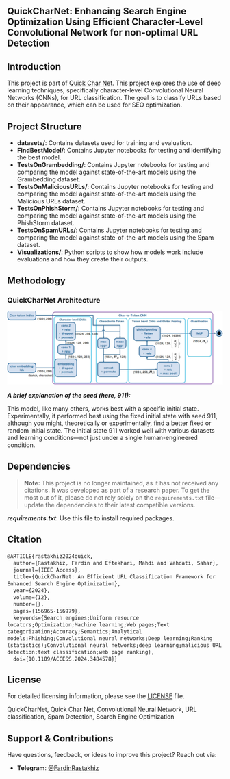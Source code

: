 ## QuickCharNet: Enhancing Search Engine Optimization Using Efficient Character-Level Convolutional Network for non-optimal URL Detection

## Introduction

This project is part of [Quick Char Net](https://ieeexplore.ieee.org/document/10729268). This project explores the use of deep learning techniques, specifically character-level Convolutional Neural Networks (CNNs), for URL classification. The goal is to classify URLs based on their appearance, which can be used for SEO optimization.

## Project Structure

- **datasets/**: Contains datasets used for training and evaluation.
- **FindBestModel/**: Contains Jupyter notebooks for testing and identifying the best model.
- **TestsOnGrambedding/**: Contains Jupyter notebooks for testing and comparing the model against state-of-the-art models using the Grambedding dataset.
- **TestsOnMaliciousURLs/**: Contains Jupyter notebooks for testing and comparing the model against state-of-the-art models using the Malicious URLs dataset.
- **TestsOnPhishStorm/**: Contains Jupyter notebooks for testing and comparing the model against state-of-the-art models using the PhishStorm dataset.
- **TestsOnSpamURLs/**: Contains Jupyter notebooks for testing and comparing the model against state-of-the-art models using the Spam dataset.
- **Visualizations/**: Python scripts to show how models work include evaluations and how they create their outputs.
## Methodology

### QuickCharNet Architecture
<img alt="The model architecture" src="Model1Architecture2.jpg">

***A brief explanation of the seed (here, 911):***

This model, like many others, works best with a specific initial state. Experimentally, it performed best using the fixed initial state with seed 911, although you might, theoretically or experimentally, find a better fixed or random initial state. The initial state 911 worked well with various datasets and learning conditions—not just under a single human-engineered condition.

## Dependencies
> **Note:** This project is no longer maintained, as it has not received any citations. It was developed as part of a research paper. To get the most out of it, please do not rely solely on the `requirements.txt` file—update the dependencies to their latest compatible versions.

**_requirements.txt_**: Use this file to install required packages.

## Citation
```bibtext
@ARTICLE{rastakhiz2024quick,
  author={Rastakhiz, Fardin and Eftekhari, Mahdi and Vahdati, Sahar},
  journal={IEEE Access}, 
  title={QuickCharNet: An Efficient URL Classification Framework for Enhanced Search Engine Optimization}, 
  year={2024},
  volume={12},
  number={},
  pages={156965-156979},
  keywords={Search engines;Uniform resource locators;Optimization;Machine learning;Web pages;Text categorization;Accuracy;Semantics;Analytical models;Phishing;Convolutional neural networks;Deep learning;Ranking (statistics);Convolutional neural networks;deep learning;malicious URL detection;text classification;web page ranking},
  doi={10.1109/ACCESS.2024.3484578}}
```

## License
For detailed licensing information, please see the [LICENSE](LICENSE) file.

QuickCharNet, Quick Char Net, Convolutional Neural Network, URL classification, Spam Detection, Search Engine Optimization

## Support & Contributions  
Have questions, feedback, or ideas to improve this project? Reach out via:  
- **Telegram**: [@FardinRastakhiz](https://t.me/FardinRastakhiz)  
